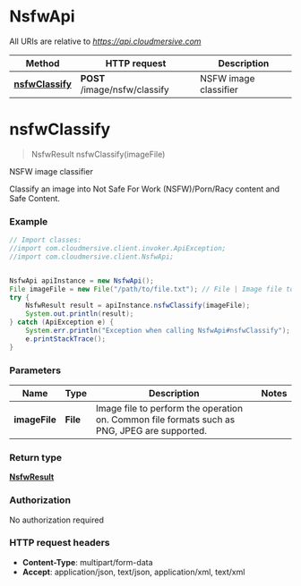 # NsfwApi

All URIs are relative to *https://api.cloudmersive.com*

Method | HTTP request | Description
------------- | ------------- | -------------
[**nsfwClassify**](NsfwApi.md#nsfwClassify) | **POST** /image/nsfw/classify | NSFW image classifier


<a name="nsfwClassify"></a>
# **nsfwClassify**
> NsfwResult nsfwClassify(imageFile)

NSFW image classifier

Classify an image into Not Safe For Work (NSFW)/Porn/Racy content and Safe Content.

### Example
```java
// Import classes:
//import com.cloudmersive.client.invoker.ApiException;
//import com.cloudmersive.client.NsfwApi;


NsfwApi apiInstance = new NsfwApi();
File imageFile = new File("/path/to/file.txt"); // File | Image file to perform the operation on.  Common file formats such as PNG, JPEG are supported.
try {
    NsfwResult result = apiInstance.nsfwClassify(imageFile);
    System.out.println(result);
} catch (ApiException e) {
    System.err.println("Exception when calling NsfwApi#nsfwClassify");
    e.printStackTrace();
}
```

### Parameters

Name | Type | Description  | Notes
------------- | ------------- | ------------- | -------------
 **imageFile** | **File**| Image file to perform the operation on.  Common file formats such as PNG, JPEG are supported. |

### Return type

[**NsfwResult**](NsfwResult.md)

### Authorization

No authorization required

### HTTP request headers

 - **Content-Type**: multipart/form-data
 - **Accept**: application/json, text/json, application/xml, text/xml

